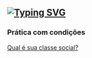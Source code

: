 [![Typing SVG](https://readme-typing-svg.demolab.com?font=Silkscreen&size=30&pause=1000&color=66F700&background=E0FF004D&vCenter=true&width=435&lines=Conditions_+%F0%9F%91%A8%E2%80%8D%F0%9F%92%BB+)](https://git.io/typing-svg)
---
### Prática com condições
[Qual é sua classe social?](https://edozz42.github.io/Conditions/)
